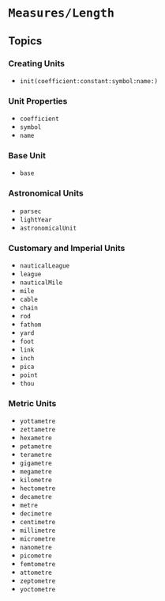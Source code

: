 # ``Measures/Length``

## Topics

### Creating Units

- ``init(coefficient:constant:symbol:name:)``

### Unit Properties

- ``coefficient``
- ``symbol``
- ``name``

### Base Unit

- ``base``

### Astronomical Units

- ``parsec``
- ``lightYear``
- ``astronomicalUnit``

### Customary and Imperial Units

- ``nauticalLeague``
- ``league``
- ``nauticalMile``
- ``mile``
- ``cable``
- ``chain``
- ``rod``
- ``fathom``
- ``yard``
- ``foot``
- ``link``
- ``inch``
- ``pica``
- ``point``
- ``thou``

### Metric Units

- ``yottametre``
- ``zettametre``
- ``hexametre``
- ``petametre``
- ``terametre``
- ``gigametre``
- ``megametre``
- ``kilometre``
- ``hectometre``
- ``decametre``
- ``metre``
- ``decimetre``
- ``centimetre``
- ``millimetre``
- ``micrometre``
- ``nanometre``
- ``picometre``
- ``femtometre``
- ``attometre``
- ``zeptometre``
- ``yoctometre``
